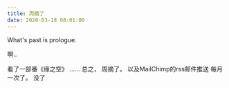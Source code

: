 ```yaml
---
title: 周摘了
date: 2020-03-18 08:01:00
---
```

What's past is prologue.

<!--more-->啊..
看了一部番《缘之空》
......
总之，
周摘了。
以及MailChimp的rss邮件推送
每月一次了。
没了
